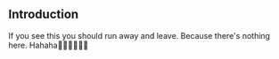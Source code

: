 ## Introduction

If you see this you should run away and leave.
Because there's nothing here.
Hahaha✌🏻✌🏻✌🏻

<!---
Iluvhans/Iluvhans is a ✨ special ✨ repository because its `README.md` (this file) appears on your GitHub profile.
You can click the Preview link to take a look at your changes.
--->
